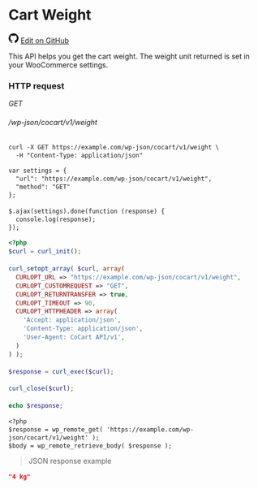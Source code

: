 # Cart Weight #

<img src="images/github.svg" width="20" height="20" alt="GitHub Mark Logo"> [Edit on GitHub](https://github.com/co-cart/co-cart-docs/blob/master/source/includes/cocart-v1/pro/_weight.md)

This API helps you get the cart weight. The weight unit returned is set in your WooCommerce settings.

### HTTP request ###

<div class="api-endpoint">
  <div class="endpoint-data">
    <i class="label label-get">GET</i>
    <h6>/wp-json/cocart/v1/weight</h6>
  </div>
</div>

```shell
curl -X GET https://example.com/wp-json/cocart/v1/weight \
  -H "Content-Type: application/json"
```

```javascript--jquery
var settings = {
  "url": "https://example.com/wp-json/cocart/v1/weight",
  "method": "GET"
};

$.ajax(settings).done(function (response) {
  console.log(response);
});
```

```php
<?php
$curl = curl_init();

curl_setopt_array( $curl, array(
  CURLOPT_URL => "https://example.com/wp-json/cocart/v1/weight",
  CURLOPT_CUSTOMREQUEST => "GET",
  CURLOPT_RETURNTRANSFER => true,
  CURLOPT_TIMEOUT => 90,
  CURLOPT_HTTPHEADER => array(
    'Accept: application/json',
    'Content-Type: application/json',
    'User-Agent: CoCart API/v1',
  )
) );

$response = curl_exec($curl);

curl_close($curl);

echo $response;
```

```php--wp-http-api
<?php
$response = wp_remote_get( 'https://example.com/wp-json/cocart/v1/weight' );
$body = wp_remote_retrieve_body( $response );
```

> JSON response example

```json
"4 kg"
```
